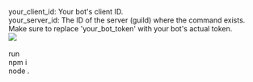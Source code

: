 your_client_id: Your bot's client ID.<br>
your_server_id: The ID of the server (guild) where the command exists.<br>
Make sure to replace 'your_bot_token' with your bot's actual token.<br>
<img src="https://i.ibb.co/xqxMdP3/ewporiewopfi-sdopfopsd.png"><br>
<br>run<br>
npm i<br>
node .<br>

